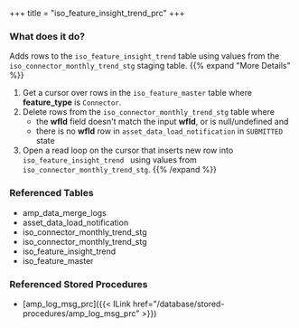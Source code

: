 +++
title = "iso_feature_insight_trend_prc"
+++

### What does it do?
Adds rows to the `iso_feature_insight_trend` table using values from the `iso_connector_monthly_trend_stg` staging table. 
{{% expand "More Details" %}}
1. Get a cursor over rows in the `iso_feature_master` table where **feature_type** is `Connector`.
2. Delete rows from the `iso_connector_monthly_trend_stg` table where
   - the **wfId** field doesn't match the input **wfId**, or is null/undefined and
   - there is no **wfId** row in `asset_data_load_notification` in `SUBMITTED` state
3. Open a read loop on the cursor that inserts new row into `iso_feature_insight_trend ` using values from `iso_connector_monthly_trend_stg`.
{{% /expand %}}

### Referenced Tables
- amp_data_merge_logs
- asset_data_load_notification
- iso_connector_monthly_trend_stg
- iso_connector_monthly_trend_stg
- iso_feature_insight_trend
- iso_feature_master

### Referenced Stored Procedures
- [amp_log_msg_prc]({{< ILink href="/database/stored-procedures/amp_log_msg_prc" >}})
